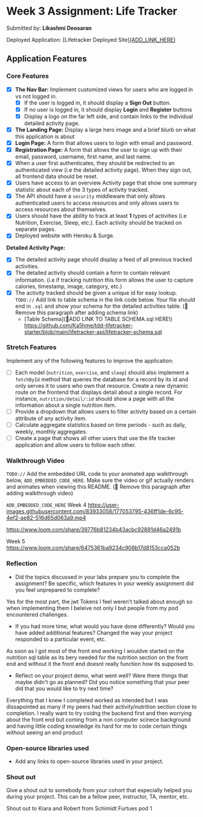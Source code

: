 # Week 3 Assignment: Life Tracker

Submitted by: **Likashmi Deosaran**

Deployed Application: [Lifetracker Deployed Site][(ADD_LINK_HERE)](https://spiffy-curtain.surge.sh/nutrition)

## Application Features

### Core Features

- [x] **The Nav Bar:** Implement customized views for users who are logged in vs not logged in.
  - [x] If the user is logged in, it should display a **Sign Out** button. 
  - [x] If no user is logged in, it should display **Login** and **Register** buttons
  - [x] Display a logo on the far left side, and contain links to the individual detailed activity page. 
- [x] **The Landing Page:** Display a large hero image and a brief blurb on what this application is about
- [x] **Login Page:** A form that allows users to login with email and password.
- [x] **Registration Page:** A form that allows the user to sign up with their email, password, username, first name, and last name.
- [x] When a user first authenticates, they should be redirected to an authenticated view (i.e the detailed activity page). When they sign out, all frontend data should be reset.
- [x] Users have access to an overview Activity page that show one summary statistic about each of the 3 types of activity tracked.
- [x] The API should have a `security` middleware that only allows authenticated users to access resources and only allows users to access resources about themselves. 
- [x] Users should have the ability to track at least **1** types of activities (i.e Nutrition, Exercise, Sleep, etc.). Each activity should be tracked on separate pages.
- [x] Deployed website with Heroku & Surge. 

**Detailed Activity Page:**
- [x] The detailed activity page should display a feed of all previous tracked activities.
- [x] The detailed activity should contain a form to contain relevant information. (i.e if tracking nutrition this form allows the user to capture calories, timestamp, image, category, etc.) 
- [x] The activity tracked should be given a unique id for easy lookup.
  `TODO://` Add link to table schema in the link code below. Your file should end in `.sql` and show your schema for the detailed activities table. (🚫 Remove this paragraph after adding schema link)
  * [Table Schema](📝ADD LINK TO TABLE SCHEMA.sql HERE!) https://github.com/Ka5hme/tdd-lifetracker-starter/blob/main/lifetracker-api/lifetracker-schema.sql

### Stretch Features

Implement any of the following features to improve the application:
- [ ] Each model (`nutrition`, `exercise`, and `sleep`) should also implement a `fetchById` method that queries the database for a record by its id and only serves it to users who own that resource. Create a new dynamic route on the frontend that displays detail about a single record. For instance, `nutrition/detail/:id` should show a page with all the information about a single nutrition item.
- [ ] Provide a dropdown that allows users to filter activity based on a certain attribute of any activity item.
- [ ] Calculate aggregate statistics based on time periods - such as daily, weekly, monthly aggregates.
- [ ] Create a page that shows all other users that use the life tracker application and allow users to follow each other.

### Walkthrough Video

`TODO://` Add the embedded URL code to your animated app walkthrough below, `ADD_EMBEDDED_CODE_HERE`. Make sure the video or gif actually renders and animates when viewing this README. (🚫 Remove this paragraph after adding walkthrough video)

`ADD_EMBEDDED_CODE_HERE`
Week 4
https://user-images.githubusercontent.com/83933058/177053795-436ff1de-6c95-4ef2-ae82-516d65d063a9.mp4

https://www.loom.com/share/39776b81234b43acbc92891d46a2491b

Week 5
https://www.loom.com/share/6475361ba9234c908b17d8153cca052b



### Reflection

* Did the topics discussed in your labs prepare you to complete the assignment? Be specific, which features in your weekly assignment did you feel unprepared to complete?

Yes for the most part, the jwt Tokens I feel weren't talked about enough so when implementing them I beleive not only I but people from my pod encountered challenges.

* If you had more time, what would you have done differently? Would you have added additional features? Changed the way your project responded to a particular event, etc.
  
As soon as I got most of the front end working I wouldve started on the nutrition sql table as its bery needed for the nutrition section on the front end and without it the front end doesnt really function how its supposed to. 

* Reflect on your project demo, what went well? Were there things that maybe didn't go as planned? Did you notice something that your peer did that you would like to try next time?

Everything that I knew I completed worked as intended but I was dissapointed as many if my peers had their activity/nutrition section close to completion. I really want to try coidng the backend first and then worrying about the front end but coming from a non computer scinece background and having little coding knowledge its hard for me to code certain things without seeing an end product

### Open-source libraries used

- Add any links to open-source libraries used in your project.

### Shout out

Give a shout out to somebody from your cohort that especially helped you during your project. This can be a fellow peer, instructor, TA, mentor, etc.

Shout out to Kiara and Robert from Schimidt Furtues pod 1
